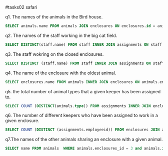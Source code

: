 #tasks02 safari

q1. The names of the animals in the Bird house.
```sql
SELECT animals.name FROM animals JOIN enclosures ON enclosures.id = animals.enclosures_id WHERE enclosures.id = 2
```

q2. The names of the staff working in the big cat field.
```sql
SELECT DISTINCT(staff.name) FROM staff INNER JOIN assignments ON staff.id = assignments.employeeId INNER JOIN enclosures ON assignments.enclosureId = enclosures.id WHERE enclosureId = 1
```

q3. The staff wokring on the closed enclosures. 
```sql
SELECT DISTINCT (staff.name) FROM staff INNER JOIN assignments ON staff.id = assignments.employeeId INNER JOIN enclosures ON assignments.enclosureId = enclosures.id WHERE closedformaintenance = '1'
```

q4. The name of the enclosure with the oldest animal.
```sql
SELECT enclosures.name FROM animals INNER JOIN enclosures ON animals.enclosures_id = enclosures.id ORDER BY animals.age DESC, animals.name limit 1
```
q5. the total number of animal types that a given keeper has been assigned to.
```sql
SELECT COUNT (DISTINCT(animals.type)) FROM assignments INNER JOIN enclosures ON enclosures.id = assignments.enclosureId INNER JOIN animals ON animals.enclosures_id = enclosures.id WHERE employeeid = 6 
```
q6. The number of different keepers who have been assigned to work in a given enclosure.
```sql
SELECT COUNT (DISTINCT (assignments.employeeid)) FROM enclosures JOIN assignments ON enclosures.id = assignments.enclosureid WHERE enclosureid = 3
```
q7.The names of the other animals sharing an enclosure with a given animal.
```sql
SELECT name FROM animals  WHERE animals.enclosures_id = 3 and animals.id != 12
```
